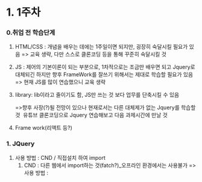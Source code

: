 

# 1. 1주차

### 0.취업 전 학습단계

1. HTML/CSS : 개념을 배우는 데에는 1주일이면 되지만, 굉장히 숙달시킬 필요가 있음
   => 교육 생략, 다만 스스로 클론코딩 등을 통해 꾸준히 숙달시킬 것

2. JS : 제어의 기본이론이 되는 부분으로, 1차적으로는 조금만 배우면 되고 Jquery로 대체되긴 하지만 향후 FrameWork를 잘쓰기 위해서는 제대로 학습할 필요가 있음
   => 현재 JS를 많이 연습했으니 교육 생략

3. library: lib이라고 줄이기도 함, JS만 쓰는 것 보다 업무를 단축시킬 수 있음

   =>향후 사장(?)될 전망이 있으나 현재로서는 다른 대체제가 없는 Jquery를 학습할 것
   ​	유튜브 클론코딩으로 Jquery 연습해보고 다음 과제시간에 만날 것

4. Frame work(리액트 등?)



### 1. JQuery

1. 사용 방법 : CND / 직접설치 하여 import
   1. CND : 다른 웹에서 import하는 것(fatch?)_오프라인 환경에서는 사용불가
       => 사용 방법 : <HEAD><script src = "해당 링크">
   2. 직접설치 : 컴퓨터에 다운로드 후, 상동 


### 2. 유튜브 클론코딩

1. 작성계획
   - HTML에서, DIV로 구획짜넣고 -> CSS대략 만들고 -> 이벤트 구현은 J쿼리로



# 2. 2주차

### 1. 숙제 평가 (보완사항) 

- 페이지 구성을 div로 하지 말고 nav, header등을 사용할 것. **공부할 키워드 : SEO** ✅
- 화살표 함수 사용 좋긴 한데, 코드 난독화 방지를 위해 중괄호 생략은 지양할 것.(return이 있는 경우인지 없는 경우인지 모호함)
- width 측정의 어려움은  grid사용을 통해 보완할 수있음. ***공부할 키워드 : grid***✅
- 반응형 웹을 위하여 @media query를 사용해 볼것. ***공부할 키워드 : 미디어 쿼리***✅
- mouseover/leave 이벤트도 좋지만 hover도 좋음. ***공부할 키워드 : hover***✅
- 기타.  ***공부할 키워드 CSS transperation***  🟨

### 2. 2주차 숙제

1. 유튜브 클론코딩 보완
   - 기존 유튜브 숙제에 animated를 달아볼 것. **단, animate 없이 순수 자바스크립트로** ✅
   - 미디어쿼리를 달아서 화면 축소시의 레이어 변경을 시도할것  🟨
   - SEO를 고려해서 태그를 수정할 것   ✅
   - 컨텐츠를 일일이 넣지 말고 for문 사용해서 추가(?)해볼 것 addChildNodes??   ✅

2. 슬랙 클론코딩
   - 부트스트랩을 활용해서 만들어 볼 것  🟨



# 3. 3주차

### 	1. 숙제 관련 문의사항(제한사항)

   1. vertical-align이 너무 안됨.. 예) 유튜브숙제의 <header> 부분

   2. DOM 요소로서 body를 Jquery로 안됨(일단 그냥 자바스크립트로 구현함)

      ```
      1. Jquery
      #(body).css(~~~) => 안됨
      2. JS
      const body = document.querySelector("body");
      body.style.~~~~ => 됨 
      
      ```

3. navigation bar,(좌측)를 자동으로 늘이고 줄이는걸 했는데 줄어들때 뭔가 버벅거림 

4. 동적으로 생성된 태그들에 eventListener를 달았는데, 순서에 영향을 받는것 같음 
   호이스팅으로 될것 같은데, eventListener를 앞에 작성하면 태그를 인식하지 못함
    4-2. 순서를 바꿔서 인식하게 만들면 첫번째 것만 인식이 되고 이후 추가 생성된 태그들은 eventListener가 인식을 못함

### 2. 숙제 피드백

1. vertical align은 일단 잘 통제되지 않음. 레이아웃을 짜고 각각 조정하는 방향을 추천 (각각 요소가 별도로 div에 들어가도록 div를 일일이 짜도록 하자)

2. eventListener는 스크립트 형식(?)이라서 영구적으로 선언되는 성격의 것이 아님.

   때문에 한번 실행되고, 해당 요소가 삭제된 후 재 생성되더라도 eventListener는 유효하지 않음

   새로운 요소를 달아서 eventListener를 적용하고 싶다면 생성시점에 eventListener를 다시 달아주는 로직이 필요함

3. 네비게이션 바의 확대기능은 글자들의 줄바뀐때문에 지저분하니, 해당 div사이즈를 늘리지 말고 

   가리는 하얀색 불투명 div를 짠다음에 그것의 크기를 키우는 방향으로 해결해볼것

4. setTimeOut으로 사이즈를 변경해봤는데, timeout은 순서대로 변수가 전달이 돼야한다는 조건이 있고,

   비동기 문제 때문에 변수를 일일이, 순서대로, 잘 전달할 수 없을 수도 있다는 리스크가 있음

   setInterval로 사이즈를 변경하고, 적정시점에 clearInterval로 멈추는 방식으로 제어하는게 깔끔할 듯

5. 클릭할 때마다 display none을 추가하는 방식은 class중첩이 심해서 별로임. 

6. 클릭할때마다 +버튼을 지우고 만드는 것은 렌더링을 다시 하게끔하기 때무에 unshift로 끼워넣는 방식 등으로 구현해 볼것. 불필요한 재 렌더링을 최소한 지양할 것

### 3. 통신 교육(Ajax)

- 개요

  통신이란 Client 와 Server 간의 정보전달 기능이며, 방향을 기준으로 나누어 생각해볼 수 있음

  1. Client > Server 
  2. Server > Client 

  또한 통신 방법에 따라 2가지로 나누어 볼 수 있음

  1. HTTP(프로토콜? API방식?) : 요청(Request)과 응답(Response)으로 상호 통신(단발적 통신)
  2. Socket(TCP/IP? 또는 스트리밍도 유사 분류) : 통신이 실시간(?), 연속적으로 유지(채팅, 실시간 데이터 연결 그래프, 검색어 인지 및 자동완성 기능 등)

  HTTP 통신을 할 때  XML, HTTP라는 통신의 정식 규격으로 (웹 표준?) 요청이 이루어져야 하는데

  이 형식에도 Head, Body 등의 구성요소, 구조가 필요함.

  때때로 Body가 없을 때도 있고, Body 외에 다른 요소가 포함되는 경우도 있음. 

  - Head 구성
    - Path or Domaion
    - Method : 요청의 종류(요청시에 나올듯)
    - HTTP Status : 중요, 코드별 유형 숙지할 것( 응답시에만 나올 듯)
  - Body 구성
    - Json 형식
    - 때때로 생략됨(url에 표현되는 것으로 충분할 경우)
      * Rest API 원칙?? Rest하다?? ***공부할 키워드 Rest***  🟨

  

  자바스크립트만 쓰는것보다 내장 Method를 쓰는 것이 유리하듯, HTTP도 Method를 사용하여 다루는 것이 유리함. Method의 주된 종류는 아래와 같음

  | Method | 요약 | 설명                                                     |
  | :----: | ---- | -------------------------------------------------------- |
  |  Get   | 확인 | 서버의  Resource를 읽음                                  |
  |  Post  | 작성 | POST는  서버에 DATA를 보내기 위한 용도                   |
  |  Put   | 수정 | PUT은  서버의 Resource에 Data를 저장하기 위한 용도       |
  | Delete | 삭제 | 요청 Resource를 삭제요청                                 |
  | fetch  |      | 서버에 통신가능한 브라우저 내장 메서드(Ajax 하고는 별개) |

  

Vanilla Javascript보다 Jquery가 간편하듯, 통신 시 쓸 수 있는 Jquery 통신 Library가 Ajax임



### 4. 기타 안내

- 앞으로 클론코딩은 매주 할것
  - 유튜브 보완  🟨
  - 업비트 클론코딩 🟨
- 앞으로 Jquery쓸것(No vanilla JS)



# 4. 4주차(9/30)

### 1.  숙제 문의사항

- **jquery if ( ret ! == undefined)에 관한 사항** 

  todo.js 파일에서, function DeleteItem 기능, finishItem 기능에서 의도치 않은 반복(?) 재귀(?) 기능이 일어나서 동작이 안됨

  1. deleteItem : table의 행을 삭제버튼으로 지울 경우 한줄씩 지워지는 기능인데, 
     의도치 않게 jquery if문으로 빠지면서 삭제를 반복하여 전체 행을 다 삭제시킴
  2. finishItem : 짝수 행의 클릭에서는 문제가 없는데, 홀수행의 체크버튼을 누르면
     의도치 않게 jquery if문으로 빠지면서 css변경이 막힘

- iframe 태그

  유튜브 동영상 하나를 갖다 붙여서 플레이어로 쓰려고 시도했는데 에러남

- 

# 5. 10주차(11/3)

1. css 표기법 

   'input:checked + .slider:before '와 같이 +있는 부분

   들여쓰기로 합쳐진 부분?

# **6. 13주차(11/24)**

| #    | 목표기능                                                   | 구현 | 구현방법                                                     |
| ---- | ---------------------------------------------------------- | ---- | ------------------------------------------------------------ |
| 1    | 지도 mouseenter > table에서 해당도시로 스크롤 이동         | ▲    | offset으로 위치 찾아서 animate({scrollTop})사용, 그런데 완벽하게 작동 안함. |
| 2    | 스크롤 이동에도 불구하고 메뉴 row fixed                    | ▲    | position sticky로 해결, 단 우상단 모서리 문제                |
| 3    | hover시 확장버튼추가 + 확장버튼 클릭시 부가설명창  open    | ㅇ   | -                                                            |
| 4    | 부가설명창에 여행정보추가                                  | x    | 네이버: 백엔드 언어로만 가능  / 관광공사: 키 문제로 에러중   |
| 5    | 스크롤 디자인 + hover에만 스크롤 보이게                    | ▲    | ::webkit-scrollbar css로 해결 / 단 모서리 디테일 고민됨..    |
| 6    | main 페이지 디자인                                         | ▲    | 이미지의 일부만 활용하고, 화면 외부로 내보내서 안보이게 하고픈 이미지가 있음 |
| 7    | main에서 지도보기 눌렀을 때, 지도랑 표 날아오게 하기       |      |                                                              |
| 8    | 내 정보(주소 입력해서 기록하게 하기) + 그때그때 재설정기능 |      |                                                              |
| 9    | 쓸만한 폰트로 바꾸기                                       |      |                                                              |
| 10   | footer디자인 하기                                          | ㅇ   |                                                              |
| 11   | 6개씩 렌더                                                 | ▲    |                                                              |

1. 기타 에러

   - ~~overflow-x: none으로 지정했는데 자꾸 보임, 어떻게 해야 없앨 수 있을지..~~

     ​	>> none이라는 값 없었음. hidden으로 해결

   - 백엔드로만 접근가능한 api가 있어서 백엔드 응답을 return 값으로 사용하려고 시도중, 가능한지?

   - 클릭으로 펼쳐내는 #detail div 에 대하여, 다른 외곽지역을 클릭했을때 닫히게끔 아래 코드를 넣었음. 

     ```
     $("body").click((e) =>{
       if($("#detail").data("status") !== "closed"){
         $("#detail").text("");
         $("#map").css("zIndex", "2")
         $("#detail").data("status", "closed");
         $("#detail").css("width", "0");
       }
     })
     ```

     그러나, 전체 지역인 "body"를 선택자로 잡은 탓에, button클릭조차 body클릭으로 치부되어 button eventListener   까지 먹통이 됨..해결필요

   - 



2. 알게된 것

- position:fixed를 사용할 경우 width와 height가 상속받지 못하는 것을 보임

# 7. 14주차(12/1)

| #    | 목표기능                                                   | 구현 | 구현방법                                                     |
| ---- | ---------------------------------------------------------- | ---- | ------------------------------------------------------------ |
| 1    | 지도 mouseenter > table에서 해당도시로 스크롤 이동         | x    | offset으로 위치 찾아서 animate({scrollTop})사용, 그런데 완벽하게 작동 안함. |
| 2    | 6개씩 렌더(순위 재부여)                                    | ㅇ   | 6개씩 우선 표현후에 최종적으로 재정리 완료                   |
| 3    | 쓸만한 폰트로 바꾸기                                       | ▲    | 일단 바꿈, 글씨체 좋은지는 의문                              |
| 4    | 부가설명창에 여행정보추가                                  | x    | 네이버: 백엔드 언어로만 가능  / 관광공사: 키 문제로 에러중   |
| 5    | main에서 지도보기 눌렀을 때, 지도랑 표 날아오게 하기       |      |                                                              |
| 6    | main 페이지 디자인                                         | ▲    | 이미지의 일부만 활용하고, 화면 외부로 내보내서 안보이게 하고픈 이미지가 있음 |
| 7    | 공기정보에 mousehover시 공기질 설명                        | ㅇ   | title속성 추가                                               |
| 8    | 내 정보(주소 입력해서 기록하게 하기) + 그때그때 재설정기능 |      |                                                              |
| 9    |                                                            |      |                                                              |
| 10   |                                                            |      |                                                              |
| 11   |                                                            |      |                                                              |

1. 기타 에러
   - (SourceTree)Merge했는데, smashed change가 발생하면서,  에러가 생김
   - 중구, 강서구 등 동명의 지명을 오인하여 날씨정보가 잘못 확인되는 에러 확인

2. 알게된 것
   - 

# 8. 15주차(12/8)

1. 기타에러

   - Jquery  사용간에 선택자를 잡는 방법에 관한 문의

     1. event 위치에 해당하는 선택자를 잡을경우, event.CurrentTarget을 중심으로 chlidren()배열을 활용하여 target을 선택하고있음

        예) 

        ```
        const afunction = (e) => {
        	const eventDiv = $(e.currentTarget);
        	const targetBtn = eventDiv.children()[2]// event div 하위 3번째 태그 버튼을 선택하기 위함. 
        }
        ```

        []()

     2. 그러나, Jquery에서는 선택자를 여러개 집어넣어서 구체화 할 수 있는 기능이 있음

        예)

        ```
        $("nav" ".title" "div") // "nav"태그 하위에 있는 "title"클래스하위에 있는 div 태그를 의미
        ```

        

     3. 1번Case에서 2활용방법이 가능하다면 훨씬 쉬울것으로 보임 (에러)

        예)

        ```
        const afunction = (e) => {
        	const eventDiv = $(e.currentTarget);
        	const target = $(eventDiv + "button");
        }
        
        ```

        

   - 하위 개요 만들기 

     라인추가 방법 아이디어

     1. td안에 작은 td element를 만든다.✅
     2. 아예 별개 tr을 기존tr밑에 깔아서 만들고, 상위tr의 디자인을 바꿔준다.

     만들고나서 숨기기/보여주기 아이디어

     1. display:none(block)으로 관리한다. ✅
     2. 그때그때 render시킨다.

     

   - .contents에 /n이 발생하는 이유
   
   - </br>보다 좋은 대안 요청

# 9.16주차(12/15)

- views에서 적용한 각 css간의 관계는?

- Vue에서는 jquery안쓰는지? 혹은 쓸 수 있는지
- 
